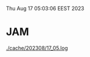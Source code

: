 Thu Aug 17 05:03:06 EEST 2023
# JAM
<a href='./cache/202308/17_05.log'>./cache/202308/17_05.log</a>
